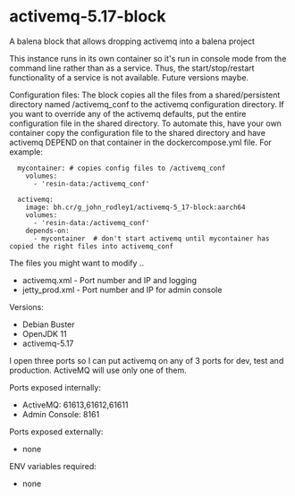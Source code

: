 # activemq-5.17-block
A balena block that allows dropping activemq into a balena project

This instance runs in its own container so it's run in console mode from the command line rather than as a service.  Thus, the start/stop/restart functionality of a service is not available.  Future versions maybe.

Configuration files:
The block copies all the files from a shared/persistent directory named /activemq_conf to the activemq configuration directory.
If you want to override any of the activemq defaults, put the entire configuration file in the shared directory.  To automate this,
have your own container copy the configuration file to the shared directory and have activemq DEPEND on that 
container in the dockercompose.yml file.  For example:

```services:
  mycontainer: # copies config files to /activemq_conf
    volumes:
      - 'resin-data:/activemq_conf'

  activemq:
    image: bh.cr/g_john_rodley1/activemq-5_17-block:aarch64
    volumes:
      - 'resin-data:/activemq_conf'
    depends-on:
      - mycontainer  # don't start activemq until mycontainer has copied the right files into activemq_conf
```

The files you might want to modify ..
* activemq.xml - Port number and IP and logging
* jetty_prod.xml - Port number and IP for admin console

Versions:
* Debian Buster
* OpenJDK 11
* activemq-5.17

I open three ports so I can put activemq on any of 3 ports for dev, test and production.  ActiveMQ will use only one of them.

Ports exposed internally:
* ActiveMQ: 61613,61612,61611
* Admin Console: 8161

Ports exposed externally:
* none

ENV variables required:
* none

